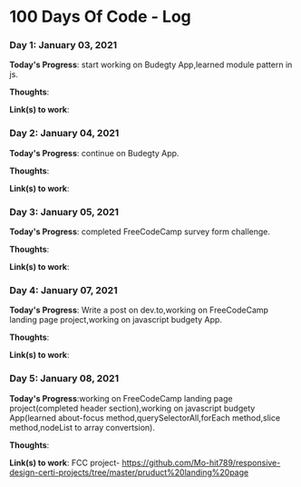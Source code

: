 # 100 Days Of Code - Log

### Day 1: January 03, 2021

**Today's Progress**: start working on Budegty App,learned module pattern in js.

**Thoughts**: 

**Link(s) to work**: 


### Day 2: January 04, 2021

**Today's Progress**: continue on Budegty App.

**Thoughts**: 

**Link(s) to work**: 

### Day 3: January 05, 2021

**Today's Progress**: completed FreeCodeCamp survey form challenge.

**Thoughts**: 

**Link(s) to work**: 

### Day 4: January 07, 2021

**Today's Progress**: Write a post on dev.to,working on FreeCodeCamp landing page project,working on javascript budgety App.  

**Thoughts**: 

**Link(s) to work**: 

### Day 5: January 08, 2021

**Today's Progress**:working on FreeCodeCamp landing page project(completed header section),working on javascript budgety App(learned about-focus method,querySelectorAll,forEach method,slice method,nodeList to array convertsion).  

**Thoughts**: 

**Link(s) to work**: FCC project- https://github.com/Mo-hit789/responsive-design-certi-projects/tree/master/pruduct%20landing%20page
